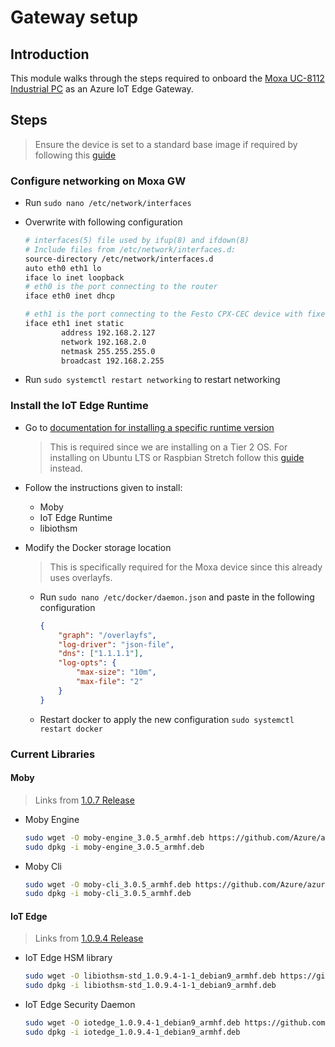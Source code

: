 # Gateway setup

## Introduction

This module walks through the steps required to onboard the [Moxa UC-8112 Industrial PC](https://www.moxa.com/en/products/industrial-computing/arm-based-computers/uc-8100-series/uc-8112-lx) as an Azure IoT Edge Gateway.

## Steps

> Ensure the device is set to a standard base image if required by following this [guide](workshop-preparation.md)

### Configure networking on Moxa GW

* Run `sudo nano /etc/network/interfaces`
* Overwrite with following configuration

    ```bash
    # interfaces(5) file used by ifup(8) and ifdown(8)
    # Include files from /etc/network/interfaces.d:
    source-directory /etc/network/interfaces.d
    auto eth0 eth1 lo
    iface lo inet loopback
    # eth0 is the port connecting to the router
    iface eth0 inet dhcp

    # eth1 is the port connecting to the Festo CPX-CEC device with fixed IP settings
    iface eth1 inet static
            address 192.168.2.127
            network 192.168.2.0
            netmask 255.255.255.0
            broadcast 192.168.2.255
    ```

* Run `sudo systemctl restart networking` to restart networking

### Install the IoT Edge Runtime

* Go to [documentation for installing a specific runtime version](https://docs.microsoft.com/en-us/azure/iot-edge/how-to-install-iot-edge-linux#install-a-specific-runtime-version)
    > This is required since we are installing on a Tier 2 OS. For installing on Ubuntu LTS or Raspbian Stretch follow this [guide]() instead.

* Follow the instructions given to install:
  * Moby
  * IoT Edge Runtime
  * libiothsm
* Modify the Docker storage location
    > This is specifically required for the Moxa device since this already uses overlayfs.
  * Run `sudo nano /etc/docker/daemon.json` and paste in the following configuration

    ```json
    {
        "graph": "/overlayfs",
        "log-driver": "json-file",
        "dns": ["1.1.1.1"],
        "log-opts": {
            "max-size": "10m",
            "max-file": "2"
        }
    }
    ```
  * Restart docker to apply the new configuration `sudo systemctl restart docker`

### Current Libraries

#### Moby

> Links from [1.0.7 Release](https://github.com/Azure/azure-iotedge/releases/tag/1.0.7)

* Moby Engine

    ```sh
    sudo wget -O moby-engine_3.0.5_armhf.deb https://github.com/Azure/azure-iotedge/releases/download/1.0.7/moby-engine_3.0.5_armhf.deb
    sudo dpkg -i moby-engine_3.0.5_armhf.deb
    ```

* Moby Cli

    ```sh
    sudo wget -O moby-cli_3.0.5_armhf.deb https://github.com/Azure/azure-iotedge/releases/download/1.0.7/moby-cli_3.0.5_armhf.deb
    sudo dpkg -i moby-cli_3.0.5_armhf.deb
    ```

#### IoT Edge

> Links from [1.0.9.4 Release](https://github.com/Azure/azure-iotedge/releases/tag/1.0.9.4)

* IoT Edge HSM library

    ```sh
    sudo wget -O libiothsm-std_1.0.9.4-1-1_debian9_armhf.deb https://github.com/Azure/azure-iotedge/releases/download/1.0.9.4/libiothsm-std_1.0.9.4-1-1_debian9_armhf.deb
    sudo dpkg -i libiothsm-std_1.0.9.4-1-1_debian9_armhf.deb
    ```

* IoT Edge Security Daemon

    ```sh
    sudo wget -O iotedge_1.0.9.4-1_debian9_armhf.deb https://github.com/Azure/azure-iotedge/releases/download/1.0.9.4/iotedge_1.0.9.4-1_debian9_armhf.deb
    sudo dpkg -i iotedge_1.0.9.4-1_debian9_armhf.deb
    ```

